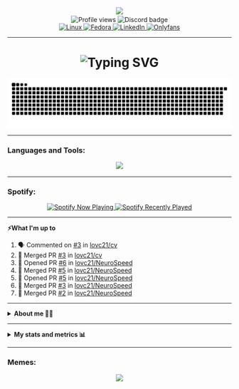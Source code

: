 
<div id="header" align="center">
  <img
    src="https://cdna.artstation.com/p/assets/images/images/069/324/424/original/k-s-o-m-u-art-cashmoneygojirav1c.gif?1699882361"
    width="500"
  />
</div>

<div align="center">
  <!-- Profile views & badges -->
  <img
    src="https://komarev.com/ghpvc/?username=lovc21&label=Profile%20views&color=0e75b6&style=flat"
    alt="Profile views"
  />
  <img
    src="https://dcbadge.vercel.app/api/shield/213393526707322880?style=plastic"
    alt="Discord badge"
  />
</div>

<div align="center">
  <!-- OS / Distro / LinkedIn / OnlyFans badges -->
  <a href="https://www.linux.org/">
    <img
      src="https://img.shields.io/badge/Linux-OS?style=flat&logo=linux&logoColor=white&label=OS&color=F0B90D"
      alt="Linux"
    />
  </a>
  <a href="https://fedoraproject.org/">
    <img
      src="https://img.shields.io/badge/Distro-Fedora?style=flat&logo=fedora&logoColor=white&label=Fedora&color=3c6eb4"
      alt="Fedora"
    />
  </a>
  <a href="https://www.linkedin.com/in/jakob-dekleva1999/">
    <img
      src="https://img.shields.io/badge/LinkedIn-Jakob?style=flat&logo=linkedin&logoColor=white&label=LinkedIn&color=0a66c2"
      alt="LinkedIn"
    />
  </a>
  <a href="https://www.youtube.com/watch?v=dQw4w9WgXcQ">
    <img
      src="https://img.shields.io/badge/Onlyfans-My?style=flat&logo=onlyfans&logoColor=white&label=Onlyfans&color=00AFF0"
      alt="Onlyfans"
    />
  </a>
</div>

---
<h1 align="center">
  <img
    src="https://readme-typing-svg.herokuapp.com?font=JetBrains+Mono&weight=500&size=32&duration=2000&pause=1000&color=1C13F7&center=true&vCenter=true&multiline=true&repeat=false&width=800&height=200&lines=👋+Hello,+I%27m+Jakob!;🎉+Welcome+to+my+GitHub;💻+Building+cool+software;📝+I+use+Neovim+btw"
    alt="Typing SVG"
  />
</h1>

<div align="center">
  <img
    alt="github-snake"
    src="images/github-user-contribution.svg"
  />
</div>

---
<h3 align="left">Languages and Tools:</h3>
<p align="center">
  <a href="https://skillicons.dev">
    <img src="https://skillicons.dev/icons?i=gcp,aws,prometheus,postgres,kubernetes,docker,linux,terraform,bash,go,py,zig,julia,nextjs,neovim" />
  </a>
</p>

---
<h3 align="left">Spotify:</h3>

<p align="center">
  <a href="https://spotify-github-profile.kittinanx.com/api/view.svg?uid=22o4dahf3bscqdol5ora2socq&redirect=true">
    <img src="https://spotify-github-profile.kittinanx.com/api/view.svg?uid=22o4dahf3bscqdol5ora2socq&cover_image=true&theme=default&show_offline=true&background_color=121212&interchange=true&bar_color=53b14f&bar_color_cover=false" alt="Spotify Now Playing" />
  </a>
  <a href="https://spotify-recently-played-readme.vercel.app/api?user=22o4dahf3bscqdol5ora2socq">
    <img src="https://spotify-recently-played-readme.vercel.app/api?user=22o4dahf3bscqdol5ora2socq" alt="Spotify Recently Played" />
  </a>
</p>

---
<b>⚡What I'm up to</b>
  <p>

<!--START_SECTION:activity-->
1. 🗣 Commented on [#3](https://github.com/lovc21/cv/pull/3#issuecomment-3245187513) in [lovc21/cv](https://github.com/lovc21/cv)
2. 🎉 Merged PR [#3](https://github.com/lovc21/cv/pull/3) in [lovc21/cv](https://github.com/lovc21/cv)
3. 💪 Opened PR [#6](https://github.com/lovc21/NeuroSpeed/pull/6) in [lovc21/NeuroSpeed](https://github.com/lovc21/NeuroSpeed)
4. 🎉 Merged PR [#5](https://github.com/lovc21/NeuroSpeed/pull/5) in [lovc21/NeuroSpeed](https://github.com/lovc21/NeuroSpeed)
5. 💪 Opened PR [#5](https://github.com/lovc21/NeuroSpeed/pull/5) in [lovc21/NeuroSpeed](https://github.com/lovc21/NeuroSpeed)
6. 🎉 Merged PR [#3](https://github.com/lovc21/NeuroSpeed/pull/3) in [lovc21/NeuroSpeed](https://github.com/lovc21/NeuroSpeed)
7. 🎉 Merged PR [#2](https://github.com/lovc21/NeuroSpeed/pull/2) in [lovc21/NeuroSpeed](https://github.com/lovc21/NeuroSpeed)
<!--END_SECTION:activity-->
  </p>

---
<details>
  <summary><b>About me 🙋‍♂️</b></summary>

  <h3 align="left">About me:</h3>

  ```yaml
  name: Jakob Dekleva
  located: Ljubljana, Slovenia
  education:
  - degree: "Master’s Degree in Computer and Information Science"
      institution: "University of Ljubljana, Faculty of Computer and Information Science"
      years: "2022-2025"
      city: "Ljubljana"
  - degree: "Bachelor’s Degree in Electrical Engineering"
      institution: "University of Ljubljana, Faculty of Electrical Engineering"
      years: "2018-2022"
      city: "Ljubljana"
  past experiences:
  - ["Site Reliability Engineer", "Kubernetes optimization, multi-region deployment, CI/CD, security", "DevRev", "Ljubljana, Slovenia", "Dec 2023 - Feb 2025"]
  - ["Software Engineer", "CERN OpenLab, Prometheus, performance testing", "Comtrade 360", "Ljubljana, Slovenia", "Jul 2022 - Jul 2023"]
  - ["Network Engineer and Systems Administrator", "Mellanox switch configuration via SDN and refurbishment of legacy infrastructure", "ARNES", "Ljubljana, Slovenia", "Mar 2021 - Oct 2021"]
  fields_of_interests:
  - "DevOps"
  - "Backend Development"
  - "System Administration"
  - "Security"
  - "Chess programming"
  technical_background:
    programming_languages:
    - "Python"
    - "Go"
    - "Bash"
    - "Terraform"
    - "Julia"
    - "Zig"
    databases:
    - "Redis"
    - "Postgres"
    - "MongoDB"
    tools:
    - "AWS"
    - "GCP"
    - "Kubernetes"
    - "Docker"
    - "GitHub Actions"
    - "CircleCI"
    - "Jenkins"
    - "ArgoCD"
    - "Linux"
    - "Nvim"
    - "Prometheus"
    - "Grafana"
    - "Datadog"
  currently_learning: [Zig,Chess programming,homelab stuff]
  hobbies: [backpacking,3d printing,running,gym]

  ```

</details>

---
<details>
  <summary><b> My stats and metrics 📊 </b></summary>
<h3 align="left">My stats:</h3>
<p><img align="left" src="https://github-readme-stats.vercel.app/api/top-langs?username=lovc21&show_icons=true&locale=en&layout=compact&theme=dark" alt="lovc21" /></p>

<p>&nbsp;<img align="center" src="https://github-readme-stats.vercel.app/api?username=lovc21&show_icons=true&locale=en&theme=dark" alt="lovc21" /></p>

<p><img align="center" src="https://github-readme-streak-stats.herokuapp.com/?user=lovc21&theme=dark" alt="lovc21" /></p>

</details>

---
<h3 align="left">Memes:</h3>
<p align="center">
<img src="https://subreddit-memes-trinibs-projects.vercel.app/api/meme" width="400px"/>

<!--
**lovc21/lovc21** is a ✨ _special_ ✨ repository because its `README.md` (this file) appears on your GitHub profile.

Here are some ideas to get you started:

- 🔭 I’m currently working on ...
- 🌱 I’m currently learning ...
- 👯 I’m looking to collaborate on ...
- 🤔 I’m looking for help with ...
- 💬 Ask me about ...
- 📫 How to reach me: ...
- 😄 Pronouns: ...
- ⚡ Fun fact: ...
-->
